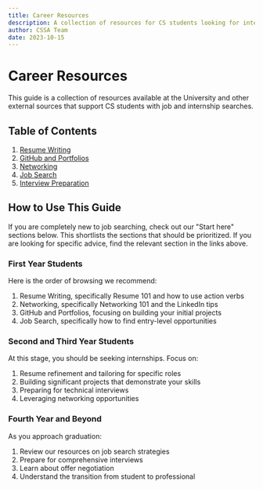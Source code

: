```yaml
---
title: Career Resources
description: A collection of resources for CS students looking for internships and jobs
author: CSSA Team
date: 2023-10-15
---
```


# Career Resources

This guide is a collection of resources available at the University and other external sources that support CS students with job and internship searches.

## Table of Contents

1. [Resume Writing](/resources/guides/career-resources/resume)
2. [GitHub and Portfolios](/resources/guides/career-resources/github-portfolios)
3. [Networking](/resources/guides/career-resources/networking)
4. [Job Search](/resources/guides/career-resources/job-search)
5. [Interview Preparation](/resources/guides/career-resources/interview-prep)

## How to Use This Guide

If you are completely new to job searching, check out our "Start here" sections below. This shortlists the sections that should be prioritized. If you are looking for specific advice, find the relevant section in the links above.

### First Year Students

Here is the order of browsing we recommend:

1. Resume Writing, specifically Resume 101 and how to use action verbs
2. Networking, specifically Networking 101 and the LinkedIn tips
3. GitHub and Portfolios, focusing on building your initial projects
4. Job Search, specifically how to find entry-level opportunities

### Second and Third Year Students

At this stage, you should be seeking internships. Focus on:

1. Resume refinement and tailoring for specific roles
2. Building significant projects that demonstrate your skills
3. Preparing for technical interviews
4. Leveraging networking opportunities

### Fourth Year and Beyond

As you approach graduation:

1. Review our resources on job search strategies
2. Prepare for comprehensive interviews
3. Learn about offer negotiation
4. Understand the transition from student to professional 